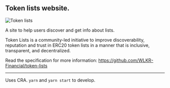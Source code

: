 ## Token lists website.

![Token lists](https://github.com/Uniswap/tokenlists-org/blob/master/public/card.png?raw=true)

A site to help users discover and get info about lists.

Token Lists is a community-led initiative to improve discoverability, reputation and trust in ERC20 token lists in a manner that is inclusive, transparent, and decentralized.

Read the specification for more information: https://github.com/WLKR-Financial/token-lists

---

Uses CRA. `yarn` and `yarn start` to develop.
